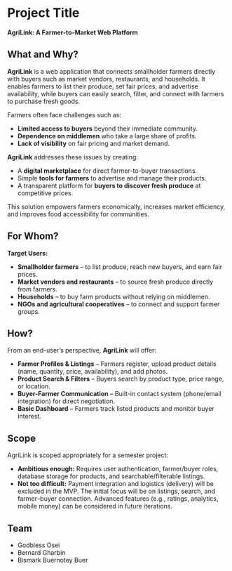 # Project Title

**AgriLink: A Farmer-to-Market Web Platform**


## What and Why?

**AgriLink** is a web application that connects smallholder farmers directly with buyers such as market vendors, restaurants, and households. It enables farmers to list their produce, set fair prices, and advertise availability, while buyers can easily search, filter, and connect with farmers to purchase fresh goods.

Farmers often face challenges such as:

* **Limited access to buyers** beyond their immediate community.
* **Dependence on middlemen** who take a large share of profits.
* **Lack of visibility** on fair pricing and market demand.

**AgriLink** addresses these issues by creating:

* A **digital marketplace** for direct farmer-to-buyer transactions.
* Simple **tools for farmers** to advertise and manage their products.
* A transparent platform for **buyers to discover fresh produce** at competitive prices.

This solution empowers farmers economically, increases market efficiency, and improves food accessibility for communities.


## For Whom?

**Target Users:**

* **Smallholder farmers** – to list produce, reach new buyers, and earn fair prices.
* **Market vendors and restaurants** – to source fresh produce directly from farmers.
* **Households** – to buy farm products without relying on middlemen.
* **NGOs and agricultural cooperatives** – to connect and support farmer groups.


## How?

From an end-user’s perspective, **AgriLink** will offer:

* **Farmer Profiles & Listings** – Farmers register, upload product details (name, quantity, price, availability), and add photos.
* **Product Search & Filters** – Buyers search by product type, price range, or location.
* **Buyer-Farmer Communication** – Built-in contact system (phone/email integration) for direct negotiation.
* **Basic Dashboard** – Farmers track listed products and monitor buyer interest.



## Scope

AgriLink is scoped appropriately for a semester project:

* **Ambitious enough:** Requires user authentication, farmer/buyer roles, database storage for products, and searchable/filterable listings.
* **Not too difficult:** Payment integration and logistics (delivery) will be excluded in the MVP. The initial focus will be on listings, search, and farmer–buyer connection. Advanced features (e.g., ratings, analytics, mobile money) can be considered in future iterations.

## Team
* Godbless Osei
* Bernard Gharbin
* Bismark Buernotey Buer
